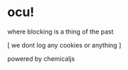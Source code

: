 # ocu!
where blocking is a thing of the past

[ we dont log any cookies or anything ]

powered by chemicaljs